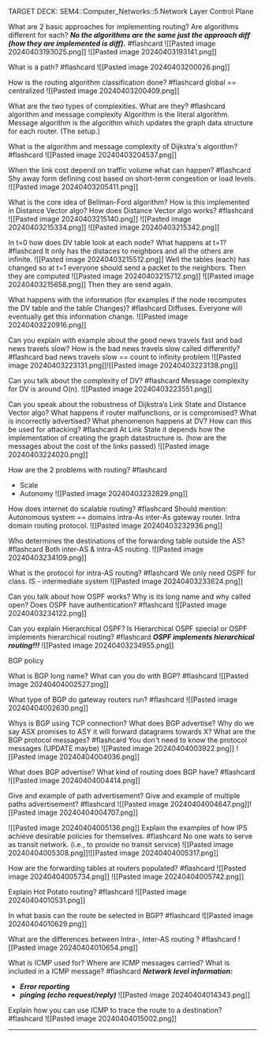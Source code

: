 TARGET DECK: SEM4::Computer_Networks::5.Network Layer Control Plane

What are 2 basic approaches for implementing routing? 
Are algorithms different for each?
***No the algorithms are the same just the approach diff (how they are implemented is diff).***  #flashcard 
![[Pasted image 20240403193025.png]]
![[Pasted image 20240403193141.png]]
<!--ID: 1712165735915-->



What is a path? #flashcard 
![[Pasted image 20240403200026.png]]
<!--ID: 1712170466570-->




How is the routing algorithm classification done? #flashcard 
global == centralized 
![[Pasted image 20240403200409.png]]
<!--ID: 1712170466576-->


What are the two types of complexities. What are they? #flashcard 
algorithm and message complexity
Algorithm is the literal algorithm.
Message algorithm is the algorithm which updates the graph data structure for each 
router. (The setup.)
<!--ID: 1712170466580-->


What is the algorithm and message complexity of Dijkstra's algorithm? #flashcard 
![[Pasted image 20240403204537.png]]
<!--ID: 1712170466585-->



When the link cost depend on traffic volume what can happen? #flashcard 
Shy away form defining cost based on short-term congestion or load levels.
![[Pasted image 20240403205411.png]]
<!--ID: 1712170466590-->


What is the core idea of Bellman-Ford algorithm?
How is this implemented in Distance Vector algo?
How does Distance Vector algo works? #flashcard 
![[Pasted image 20240403215140.png]]
![[Pasted image 20240403215334.png]]
![[Pasted image 20240403215342.png]]
<!--ID: 1712174963994-->



In t=0 how does DV table look at each node?
What happens at t=1? #flashcard 
It only has the distaces to neighbors and all the others are infinite.
![[Pasted image 20240403215512.png]]
Well the tables (each) has changed so at t=1 everyone should send a packet to the neighbors. Then they are computed
![[Pasted image 20240403215712.png]]
![[Pasted image 20240403215658.png]]
Then they are send again.
<!--ID: 1712174964002-->



What happens with the information (for examples if the node recomputes the DV table and the table Changes)? #flashcard 
Diffuses. Everyone will eventually get this information change.
![[Pasted image 20240403220916.png]]
<!--ID: 1712174964007-->


Can you explain with example about the good news travels fast and bad news travels slow? How is the bad news travels slow called differently? #flashcard 
bad news travels slow == count to infinity problem
![[Pasted image 20240403223131.png]]![[Pasted image 20240403223138.png]]
<!--ID: 1712176518813-->


Can you talk about the complexity of DV? #flashcard 
Message complexity for DV is around O(n).
![[Pasted image 20240403223551.png]]
<!--ID: 1712177498799-->


Can you speak about the robustness of Dijkstra’s Link State and Distance Vector algo? 
What happens if router malfunctions, or is compromised? 
What is incorrectly advertised? 
What phenomenon happens at DV? How can this be used for attacking? #flashcard 
At Link State it depends how the implementation of creating the graph datastructure is. (how are the messages about the cost of the links passed)
![[Pasted image 20240403224020.png]]
<!--ID: 1712177498805-->


How are the 2 problems with routing? #flashcard 
- Scale
- Autonomy
![[Pasted image 20240403232829.png]]
<!--ID: 1712179780192-->



How does internet do scalable routing? #flashcard 
Should mention:
Autonomous system == domains
intra-As
inter-As
gateway router.
Intra domain routing protocol.
![[Pasted image 20240403232936.png]]
<!--ID: 1712179780198-->


Who determines the destinations of the forwarding table outside the AS? #flashcard 
Both inter-AS & intra-AS routing.
![[Pasted image 20240403234109.png]]
<!--ID: 1712181795260-->



What is the protocol for intra-AS routing? #flashcard 
We only need OSPF for class.
IS - intermediate system
![[Pasted image 20240403233624.png]]
<!--ID: 1712181795266-->


Can you talk about how OSPF works?
Why is its long name and why called open?
Does OSPF have authentication? #flashcard 
![[Pasted image 20240403234122.png]]
<!--ID: 1712181795270-->


Can you explain Hierarchical OSPF? 
Is Hierarchical OSPF special or OSPF implements hierarchical routing? #flashcard 
***OSPF implements hierarchical routing!!!***
![[Pasted image 20240403234955.png]]
<!--ID: 1712181795274-->

BGP policy

What is BGP long name?
What can you do with BGP? #flashcard 
![[Pasted image 20240404002527.png]]
<!--ID: 1712184042115-->



What type of BGP do gateway routers run? #flashcard 
![[Pasted image 20240404002630.png]]
<!--ID: 1712184042122-->


Whys is BGP using TCP connection? 
What does BGP advertise? 
Why do we say ASX promises to ASY it will forward datagrams towards X? 
What are the BGP protocol messages? #flashcard 
You don't need to know the protocol messages (UPDATE maybe)
![[Pasted image 20240404003922.png]]
![[Pasted image 20240404004036.png]]
<!--ID: 1712184042127-->

What does BGP advertise? 
What kind of routing does BGP have? #flashcard 
![[Pasted image 20240404004414.png]]
<!--ID: 1712184437665-->



Give and example of path advertisement? 
Give and example of multiple paths advertisement? #flashcard 
![[Pasted image 20240404004647.png]]![[Pasted image 20240404004707.png]]
<!--ID: 1712184437670-->



![[Pasted image 20240404005136.png]]
Explain the examples of how IPS achieve desirable policies for themselves. #flashcard 
No one wats to serve as transit network. (i.e., to provide no transit service)
![[Pasted image 20240404005308.png]]![[Pasted image 20240404005317.png]]
<!--ID: 1712185065266-->



How are the forwarding tables at routers populated? #flashcard 
![[Pasted image 20240404005734.png]]
![[Pasted image 20240404005742.png]]
<!--ID: 1712185065270-->


Explain Hot Potato routing? #flashcard 
![[Pasted image 20240404010531.png]]
<!--ID: 1712185616627-->



In what basis can the route be selected in BGP? #flashcard 
![[Pasted image 20240404010629.png]]
<!--ID: 1712185616633-->


What are the differences between Intra-, Inter-AS routing ? #flashcard 
![[Pasted image 20240404010654.png]]
<!--ID: 1712185616637-->



What is ICMP used for? 
Where are ICMP messages carried? 
What is included in a ICMP message? #flashcard 
***Network level information:*** 
- ***Error reporting*** 
- ***pinging (echo request/reply)***
![[Pasted image 20240404014343.png]]
<!--ID: 1712188230877-->



Explain how you can use ICMP to trace the route to a destination? #flashcard 
![[Pasted image 20240404015002.png]]
<!--ID: 1712188230883-->
********